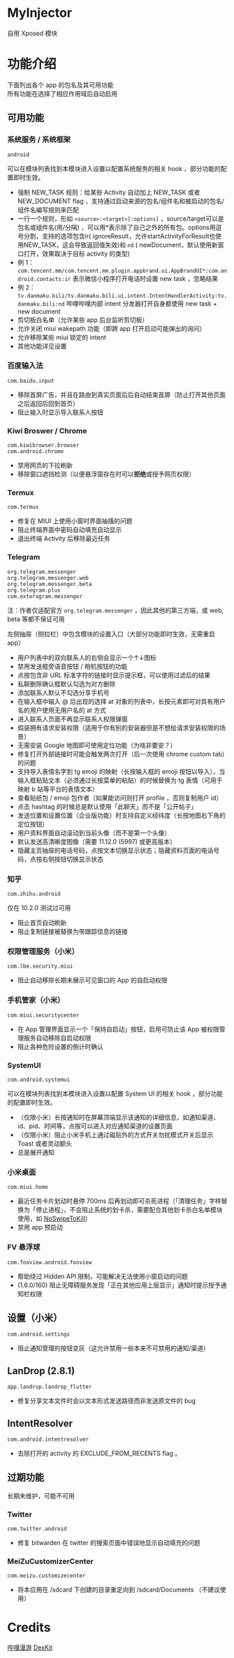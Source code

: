# MyInjector

自用 Xposed 模块

# 功能介绍

下面列出各个 app 的包名及其可用功能  
所有功能在选择了相应作用域后自动启用

## 可用功能

### 系统服务 / 系统框架

```
android
```

可以在模块列表找到本模块进入设置以配置系统服务的相关 hook ，部分功能的配置即时生效。

- 强制 NEW_TASK 规则：给某些 Activity 自动加上 NEW_TASK 或者 NEW_DOCUMENT flag
  ，支持通过启动来源的包名/组件名和被启动的包名/组件名编写规则来匹配
- 一行一个规则，形如 `<source>:<target>[:options]` ，source/target可以是包名或组件名(用/分隔)
  ，可以用*表示除了自己之外的所有包。options用逗号分割，支持的选项包含ir(
  ignoreResult，允许startActivityForResult也使用NEW_TASK，这会导致返回值失效)和 `nd` (
  newDocument，默认使用新窗口打开，效果取决于目标 activity 的类型)
- 例 1： `com.tencent.mm/com.tencent.mm.plugin.appbrand.ui.AppBrandUI*:com.android.contacts:ir`
  表示微信小程序打开电话时设置 new task ，忽略结果
- 例 2： `tv.danmaku.bili/tv.danmaku.bili.ui.intent.IntentHandlerActivity:tv.danmaku.bili:nd` 哔哩哔哩内部
  intent 分发器打开自身都使用 new task + new document
- 剪切板白名单（允许某些 app 后台监听剪切板）
- 允许关闭 miui wakepath 功能（即跨 app 打开启动可能弹出的询问）
- 允许移除某些 miui 锁定的 intent
- 其他功能详见设置

### 百度输入法

```
com.baidu.input
```

- 移除首屏广告，并且在路由到真实页面后后自动结束首屏（防止打开其他页面之后返回后回到首页）
- 阻止输入时显示导入联系人按钮

### Kiwi Broswer / Chrome

```
com.kiwibrowser.browser
com.android.chrome
```

- 禁用网页的下拉刷新
- 移除窗口遮挡检测（以便悬浮窗存在时可以**拒绝**或授予网页权限）

### Termux

```
com.termux
```

- 修复在 MIUI 上使用小窗时界面抽搐的问题
- 阻止终端界面中密码自动填充自动显示
- 退出终端 Activity 后移除最近任务

### Telegram

```
org.telegram.messenger
org.telegram.messenger.web
org.telegram.messenger.beta
org.telegram.plus
com.exteragram.messenger
```

注：作者仅适配官方 `org.telegram.messenger` ，因此其他的第三方端，或 web, beta 等都不保证可用

左侧抽屉（侧拉栏）中包含模块的设置入口（大部分功能即时生效，无需重启 app）

- 用户列表中的双向联系人的右侧会显示一个↑↓图标
- 禁用发送框旁语音按钮 / 相机按钮的功能
- 点按包含非 URL 标准字符的链接时显示提示框，可以使用过滤后的结果
- 私聊删除确认框默认勾选为对方删除
- 添加联系人默认不勾选分享手机号
- 在输入框中输入 @ 后出现的选择 at 对象的列表中，长按元素即可对具有用户名的用户使用无用户名的 at 方式
- 进入联系人页面不再显示联系人权限弹窗
- 假装拥有请求安装权限（适用于你有别的安装器但是不想给请求安装权限的场景）
- 无需安装 Google 地图即可使用定位功能（为啥非要安？）
- 修复打开外部链接时可能会触发两次打开（后一次使用 chrome custom tab）的问题
- 支持导入表情名字到 tg emoji 的映射（长按输入框的 emoji 按钮以导入），当输入框粘贴文本（必须通过长按菜单的粘贴）的时候替换为 tg 表情（可用于映射 b 站等平台的表情文本）
- 查看贴纸包 / emoji 包作者（如果能访问则打开 profile ，否则复制用户 id）
- 点击 hashtag 的时候总是默认使用「此聊天」而不是「公开帖子」
- 发送位置和设置位置（企业版功能）时支持自定义经纬度（长按地图右下角的定位按钮）
- 用户资料界面自动滚动到当前头像（而不是第一个头像）
- 默认发送高清晰度图像（需要 11.12.0 (5997) 或更高版本）
- 隐藏主页抽屉的电话号码，点按文本切换显示状态；隐藏资料页面的电话号码，点按右侧按钮切换显示状态

### 知乎

```
com.zhihu.android
```

仅在 10.2.0 测试过可用

- 阻止首页自动刷新
- 阻止复制链接被替换为带跟踪信息的链接

### 权限管理服务（小米）

```
com.lbe.security.miui
```

- 阻止自动移除长期未展示可见窗口的 App 的自启动权限

### 手机管家（小米）

```
com.miui.securitycenter
```

- 在 App 管理界面显示一个「保持自启动」按钮，启用可防止该 App 被权限管理服务自动移除自启动权限
- 阻止各种危险设置的倒计时确认

### SystemUI

```
com.android.systemui
```

可以在模块列表找到本模块进入设置以配置 System UI 的相关 hook ，部分功能的配置即时生效。

- （仅限小米）长按通知时在屏幕顶端显示该通知的详细信息，如通知渠道、id、pid、时间等，点按可以进入对应通知渠道的设置页面
- （仅限小米）阻止小米手机上通过磁贴外的方式开关勿扰模式开关后显示 Toast 或者灵动额头
- 总是展开通知

### 小米桌面

```
com.miui.home
```

- 最近任务卡片划动时悬停 700ms
  后再划动即可杀死进程（「清理任务」字样替换为「停止进程」，不会阻止系统的划卡杀，需要配合其他划卡杀白名单模块使用，如 [NoSwipeToKill](https://github.com/dantmnf/NoSwipeToKill)）
- 禁用 app 预启动

### FV 悬浮球

```
com.fooview.android.fooview
```

- 帮助绕过 Hidden API 限制，可能解决无法使用小窗启动的问题
- (1.6.0/160) 阻止无障碍服务发现「正在其他应用上层显示」通知时提示授予通知栏权限

## 设置（小米）

```
com.android.settings
```

- 阻止通知管理的按钮变灰（这允许禁用一些本来不可禁用的通知/渠道）

## LanDrop (2.8.1)

```
app.landrop.landrop_flutter
```

- 修复分享文本文件时会以文本形式发送路径而非发送原文件的 bug

## IntentResolver

```
com.android.intentresolver
```

- 去除打开的 activity 的 EXCLUDE_FROM_RECENTS flag 。

## 过期功能

长期未维护，可能不可用

### Twitter

```
com.twitter.android
```

- 修复 bitwarden 在 twitter 的搜索页面中错误地显示自动填充的问题

### MeiZuCustomizerCenter

```
com.meizu.customizecenter
```

- 将本应用在 /sdcard 下创建的目录重定向到 /sdcard/Documents （不建议使用）

# Credits

[哔哩漫游](https://github.com/yujincheng08/BiliRoaming)
[DexKit](https://github.com/LuckyPray/DexKit)
